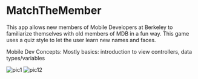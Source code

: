 # MatchTheMember

This app allows new members of Mobile Developers at Berkeley to familiarize themselves with old members of MDB in a fun way. This game uses a quiz style to let the user learn new names and faces. 

Mobile Dev Concepts:
Mostly basics: introduction to view controllers, data types/variables

![pic1](https://cloud.githubusercontent.com/assets/25167602/24979078/c77ac004-1f87-11e7-841a-d5987a6854a0.jpg)
![pic12](https://cloud.githubusercontent.com/assets/25167602/24979210/39666e3e-1f88-11e7-9bbc-5238430e3090.jpg)
